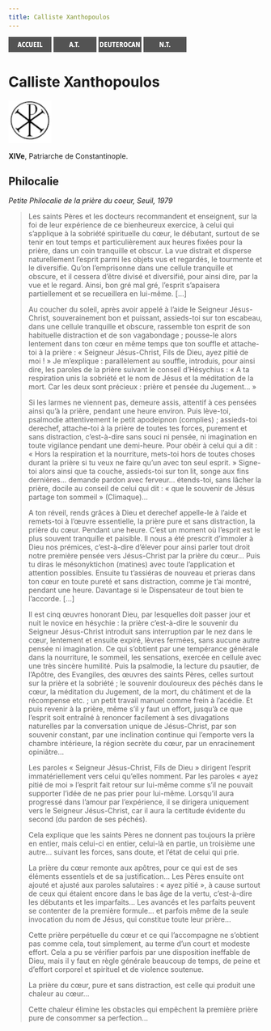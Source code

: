 ```yaml
---
title: Calliste Xanthopoulos
---
```

[<img src="/images/accueil.png">](/)
[<img src="/images/ancientestament.png">](/pages/ancientestament.html)
[<img src="/images/deuterocanoniques.png">](/pages/deuterocanoniques.html)
[<img src="/images/nouveautestament.png">](/pages/nouveautestament.html)

# Calliste Xanthopoulos

[<img src="/images/nopicture.png">](https://livres-mystiques.com/partieTEXTES/Philocalie/calliste.html)

**XIVe**, Patriarche de Constantinople.


## Philocalie <a name="philocalie"></a>
*Petite Philocalie de la prière du coeur, Seuil, 1979*

>Les saints Pères et les docteurs recommandent et enseignent, sur la foi de leur expérience de ce bienheureux exercice, à celui qui s’applique à la sobriété spirituelle du cœur, le débutant, surtout de se tenir en tout temps et particulièrement aux heures fixées pour la prière, dans un coin tranquille et obscur. La vue distrait et disperse naturellement l’esprit parmi les objets vus et regardés, le tourmente et le diversifie. Qu’on l’emprisonne dans une cellule tranquille et obscure, et il cessera d’être divisé et diversifié, pour ainsi dire, par la vue et le regard. Ainsi, bon gré mal gré, l’esprit s’apaisera partiellement et se recueillera en lui-même. […]
>
>Au coucher du soleil, après avoir appelé à l’aide le Seigneur Jésus-Christ, souverainement bon et puissant, assieds-toi sur ton escabeau, dans une cellule tranquille et obscure, rassemble ton esprit de son habituelle distraction et de son vagabondage ; pousse-le alors lentement dans ton cœur en même temps que ton souffle et attache-toi à la prière : « Seigneur Jésus-Christ, Fils de Dieu, ayez pitié de moi ! » Je m’explique : parallèlement au souffle, introduis, pour ainsi dire, les paroles de la prière suivant le conseil d’Hésychius : « A ta respiration unis la sobriété et le nom de Jésus et la méditation de la mort. Car les deux sont précieux : prière et pensée du Jugement… »
>
>Si les larmes ne viennent pas, demeure assis, attentif à ces pensées ainsi qu’à la prière, pendant une heure environ. Puis lève-toi, psalmodie attentivement le petit apodeipnon (complies) ; assieds-toi derechef, attache-toi à la prière de toutes tes forces, purement et sans distraction, c’est-à-dire sans souci ni pensée, ni imagination en toute vigilance pendant une demi-heure. Pour obéir à celui qui a dit : « Hors la respiration et la nourriture, mets-toi hors de toutes choses durant la prière si tu veux ne faire qu’un avec ton seul esprit. » Signe-toi alors ainsi que ta couche, assieds-toi sur ton lit, songe aux fins dernières… demande pardon avec ferveur… étends-toi, sans lâcher la prière, docile au conseil de celui qui dit : « que le souvenir de Jésus partage ton sommeil » (Climaque)…
>
>A ton réveil, rends grâces à Dieu et derechef appelle-le à l’aide et remets-toi à l’œuvre essentielle, la prière pure et sans distraction, la prière du cœur. Pendant une heure. C’est un moment où l’esprit est le plus souvent tranquille et paisible. Il nous a été prescrit d’immoler à Dieu nos prémices, c’est-à-dire d’élever pour ainsi parler tout droit notre première pensée vers Jésus-Christ par la prière du cœur… Puis tu diras le mésonyktichon (matines) avec toute l’application et attention possibles. Ensuite tu t’assiéras de nouveau et prieras dans ton cœur en toute pureté et sans distraction, comme je t’ai montré, pendant une heure. Davantage si le Dispensateur de tout bien te l’accorde. […]
>
>Il est cinq œuvres honorant Dieu, par lesquelles doit passer jour et nuit le novice en hésychie : la prière c’est-à-dire le souvenir du Seigneur Jésus-Christ introduit sans interruption par le nez dans le cœur, lentement et ensuite expiré, lèvres fermées, sans aucune autre pensée ni imagination. Ce qui s’obtient par une tempérance générale dans la nourriture, le sommeil, les sensations, exercée en cellule avec une très sincère humilité. Puis la psalmodie, la lecture du psautier, de l’Apôtre, des Evangiles, des œuvres des saints Pères, celles surtout sur la prière et la sobriété ; le souvenir douloureux des péchés dans le cœur, la méditation du Jugement, de la mort, du châtiment et de la récompense etc. ; un petit travail manuel comme frein à l’acédie. Et puis revenir à la prière, même s’il y faut un effort, jusqu’à ce que l’esprit soit entraîné à renoncer facilement à ses divagations naturelles par la conversation unique de Jésus-Christ, par son souvenir constant, par une inclination continue qui l’emporte vers la chambre intérieure, la région secrète du cœur, par un enracinement opiniâtre…
>
>Les paroles « Seigneur Jésus-Christ, Fils de Dieu » dirigent l’esprit immatériellement vers celui qu’elles nomment. Par les paroles « ayez pitié de moi » l’esprit fait retour sur lui-même comme s’il ne pouvait supporter l’idée de ne pas prier pour lui-même. Lorsqu’il aura progressé dans l’amour par l’expérience, il se dirigera uniquement vers le Seigneur Jésus-Christ, car il aura la certitude évidente du second (du pardon de ses péchés).
>
>Cela explique que les saints Pères ne donnent pas toujours la prière en entier, mais celui-ci en entier, celui-là en partie, un troisième une autre… suivant les forces, sans doute, et l’état de celui qui prie.
>
>La prière du cœur remonte aux apôtres, pour ce qui est de ses éléments essentiels et de sa justification… Les Pères ensuite ont ajouté et ajusté aux paroles salutaires : « ayez pitié », à cause surtout de ceux qui étaient encore dans le bas âge de la vertu, c’est-à-dire les débutants et les imparfaits… Les avancés et les parfaits peuvent se contenter de la première formule… et parfois même de la seule invocation du nom de Jésus, qui constitue toute leur prière…
>
>Cette prière perpétuelle du cœur et ce qui l’accompagne ne s’obtient pas comme cela, tout simplement, au terme d’un court et modeste effort. Cela a pu se vérifier parfois par une disposition ineffable de Dieu, mais il y faut en règle générale beaucoup de temps, de peine et d’effort corporel et spirituel et de violence soutenue.
>
>La prière du cœur, pure et sans distraction, est celle qui produit une chaleur au cœur…
>
>Cette chaleur élimine les obstacles qui empêchent la première prière pure de consommer sa perfection…
